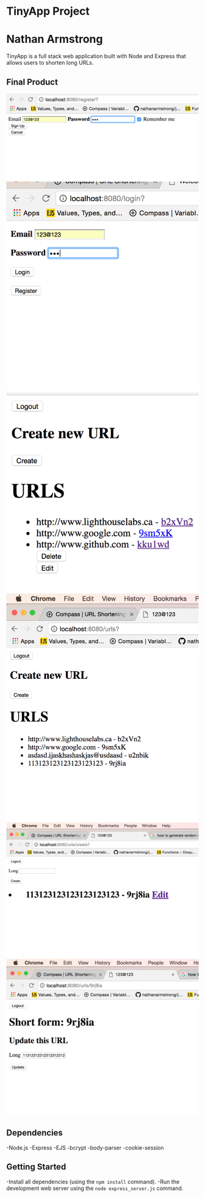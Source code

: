 # TinyApp Project

# Nathan Armstrong

TinyApp is a full stack web application built with Node and Express that allows users to shorten long URLs.

## Final Product

!["registering a new user"](https://github.com/nathanarmstrong/tinyapp/blob/master/docs/register-page.png)
!["login in with new user"](https://github.com/nathanarmstrong/tinyapp/blob/master/docs/login-page.png)
!["URL's edit and delete"](https://github.com/nathanarmstrong/tinyapp/blob/master/docs/url_page_with_edir_delete_button.png)
!["all urls in data base"](https://github.com/nathanarmstrong/tinyapp/blob/master/docs/urls-page.png)
!["creating a new url while diplaying ones you have made"](https://github.com/nathanarmstrong/tinyapp/blob/master/docs/create-page.png)
!["updating your url"](https://github.com/nathanarmstrong/tinyapp/blob/master/docs/edit-page.png)



## Dependencies

-Node.js
-Express
-EJS
-bcrypt
-body-parser
-cookie-session

## Getting Started

-Install all dependencies (using the `npm install` command).
-Run the development web server using the `node express_server.js` command.